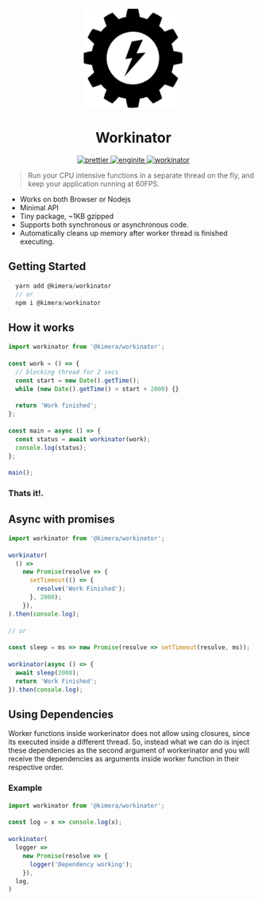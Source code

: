 <p align="center" ><img src="docs/logo.png" width="200"/></p>

<h1 align="center"> Workinator</h1>

<p align="center">
  <a href="https://github.com/prettier/prettier">
        <img src="https://img.shields.io/badge/code_style-prettier-ff69b4.svg" alt="prettier"/>
  </a>
<a href="https://github.com/rajatsharma/enginite">
        <img src="https://img.shields.io/badge/enginite-generator-orange.svg" alt="enginite"/>
  </a>
  <a href="https://packagephobia.now.sh/result?p=@kimera/workinator">
  <img src="https://packagephobia.now.sh/badge?p=@kimera/workinator" alt="workinator">
  </a>
</p>

> Run your CPU intensive functions in a separate thread on the fly, and keep your application running at 60FPS.

- Works on both Browser or Nodejs
- Minimal API
- Tiny package, ~1KB gzipped
- Supports both synchronous or asynchronous code.
- Automatically cleans up memory after worker thread is finished executing.

## Getting Started

```javascript
  yarn add @kimera/workinator
  // or
  npm i @kimera/workinator
```

## How it works

```javascript
import workinator from '@kimera/workinator';

const work = () => {
  // blocking thread for 2 secs
  const start = new Date().getTime();
  while (new Date().getTime() < start + 2000) {}

  return 'Work finished';
};

const main = async () => {
  const status = await workinator(work);
  console.log(status);
};

main();
```

### Thats it!.

## Async with promises

```javascript
import workinator from '@kimera/workinator';

workinator(
  () =>
    new Promise(resolve => {
      setTimeout(() => {
        resolve('Work Finished');
      }, 2000);
    }),
).then(console.log);

// or

const sleep = ms => new Promise(resolve => setTimeout(resolve, ms));

workinator(async () => {
  await sleep(2000);
  return 'Work Finished';
}).then(console.log);
```

## Using Dependencies

Worker functions inside workerinator does not allow using closures, since its executed inside a different thread. So, instead what we can do is inject these dependencies as the second argument of workerinator and you will receive the dependencies as arguments inside worker function in their respective order.

### Example

```javascript
import workinator from '@kimera/workinator';

const log = x => console.log(x);

workinator(
  logger =>
    new Promise(resolve => {
      logger('Dependency working');
    }),
  log,
)
```
